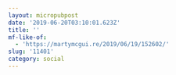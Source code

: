 ```yaml
---
layout: micropubpost
date: '2019-06-20T03:10:01.623Z'
title: ''
mf-like-of:
  - 'https://martymcgui.re/2019/06/19/152602/'
slug: '11401'
category: social
---
```

